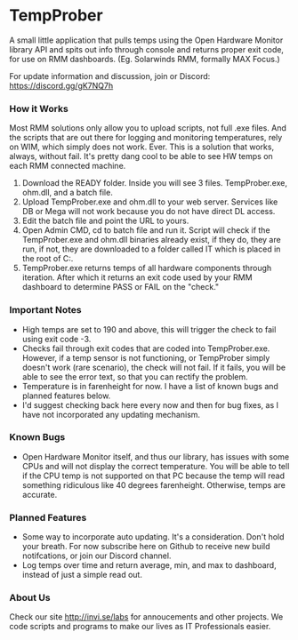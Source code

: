 # TempProber
A small little application that pulls temps using the Open Hardware Monitor library API and spits out info through console and returns proper exit code, for use on RMM dashboards. (Eg. Solarwinds RMM, formally MAX Focus.)

For update information and discussion, join or Discord: https://discord.gg/gK7NQ7h

### How it Works
Most RMM solutions only allow you to upload scripts, not full .exe files. And the scripts that are out there for logging and monitoring temperatures, rely on WIM, which simply does not work. Ever. This is a solution that works, always, without fail. It's pretty dang cool to be able to see HW temps on each RMM connected machine. 

1. Download the READY folder. Inside you will see 3 files. TempProber.exe, ohm.dll, and a batch file. 
1. Upload TempProber.exe and ohm.dll to your web server. Services like DB or Mega will not work because you do not have direct DL access.
2. Edit the batch file and point the URL to yours.
3. Open Admin CMD, cd to batch file and run it. Script will check if the TempProber.exe and ohm.dll binaries already exist, if they do, they are run, if not, they are downloaded to a folder called IT which is placed in the root of C:\.
4. TempProber.exe returns temps of all hardware components through iteration. After which it returns an exit code used by your RMM dashboard to determine PASS or FAIL on the "check."

### Important Notes
* High temps are set to 190 and above, this will trigger the check to fail using exit code -3.
* Checks fail through exit codes that are coded into TempProber.exe. However, if a temp sensor is not functioning, or TempProber simply doesn't work (rare scenario), the check will not fail. If it fails, you will be able to see the error text, so that you can rectify the problem.
* Temperature is in farenheight for now. I have a list of known bugs and planned features below.
* I'd suggest checking back here every now and then for bug fixes, as I have not incorporated any updating mechanism.

### Known Bugs
* Open Hardware Monitor itself, and thus our library, has issues with some CPUs and will not display the correct temperature. You will be able to tell if the CPU temp is not supported on that PC because the temp will read something ridiculous like 40 degrees farenheight. Otherwise, temps are accurate.

### Planned Features
* Some way to incorporate auto updating. It's a consideration. Don't hold your breath. For now subscribe here on Github to receive new build notifcations, or join our Discord channel.
* Log temps over time and return average, min, and max to dashboard, instead of just a simple read out. 

### About Us
Check our site http://invi.se/labs for annoucements and other projects. We code scripts and programs to make our lives as IT Professionals easier. 

